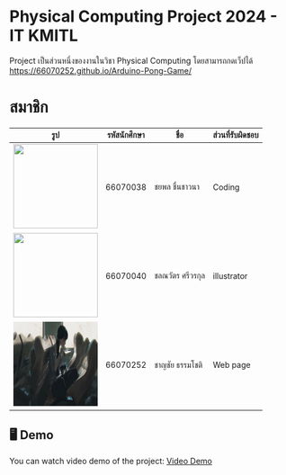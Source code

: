 # Physical Computing Project 2024 - IT KMITL
Project เป็นส่วนหนึ่งของงานในวิชา Physical Computing โดยสามารถกดเว็ปได้
https://66070252.github.io/Arduino-Pong-Game/
# สมาชิก

| รูป | รหัสนักศึกษา     | ชื่อ                  | ส่วนที่รับผิดชอบ               |
| --- | -------- | --------------------- | ------------------------------ |
|   <img height="150" src="" width="150"/>  | 66070038 | ชยพล ชื่นชาวนา       | Coding               |
|   <img height="150" src="" width="150"/>  | 66070040 | ชลณวัตร ศรีวรกุล | illustrator              |
|   <img height="150" src="assets/5679268.jpg" width="150"/>  | 66070252 | ชาญชัย ธรรมโชติ    | Web page     |

## 🖥️ Demo
You can watch video demo of the project: [Video Demo](https://www.youtube.com/watch?v=dQw4w9WgXcQ)
